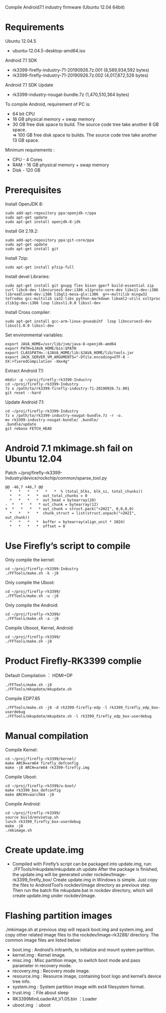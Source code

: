 Compile Android7.1 industry firmware (Ubuntu 12.04 64bit)

# Requirements

Ubuntu 12.04.5
  * ubuntu-12.04.5-desktop-amd64.iso

Android 7.1 SDK
  * rk3399-firefly-industry-71-20190926.7z.001 (8,589,934,592 bytes)
  * rk3399-firefly-industry-71-20190926.7z.002 (4,017,872,526 bytes)

Android 7.1 SDK Update
  * rk3399-industry-nougat-bundle.7z (1,470,510,364 bytes)

To compile Android, requirement of PC is:
  * 64 bit CPU
  * 16 GB physical memory + swap memory
  * 30 GB free disk space to build. The source code tree take another 8 GB space.\
     => 100 GB free disk space to builds. The source code tree take another 13 GB space. 

Minimum requirements :
  * CPU - 4 Cores
  * RAM - 16 GB physical memory + swap memory
  * Disk - 120 GB

# Prerequisites
Install OpenJDK 8:
```
sudo add-apt-repository ppa:openjdk-r/ppa
sudo apt-get update
sudo apt-get install openjdk-8-jdk
```

Install Git 2.19.2:
```
sudo add-apt-repository ppa:git-core/ppa
sudo apt-get update
sudo apt-get install git
```

Install 7zip:
```
sudo apt-get install p7zip-full
```

Install devel Libraries:
```
sudo apt-get install git gnupg flex bison gperf build-essential zip curl libc6-dev libncurses5-dev:i386 x11proto-core-dev libx11-dev:i386 libreadline6-dev:i386 libgl1-mesa-glx:i386  g++-multilib mingw32 tofrodos gcc-multilib ia32-libs python-markdown libxml2-utils xsltproc zlib1g-dev:i386 lzop libssl1.0.0 libssl-dev
```

Install Cross compiler:
```
sudo apt-get install gcc-arm-linux-gnueabihf  lzop libncurses5-dev  libssl1.0.0 libssl-dev
```

Set environmental variables:
```
export JAVA_HOME=/usr/lib/jvm/java-8-openjdk-amd64
export PATH=$JAVA_HOME/bin:$PATH
export CLASSPATH=.:$JAVA_HOME/lib:$JAVA_HOME/lib/tools.jar
export JACK_SERVER_VM_ARGUMENTS="-Dfile.encoding=UTF-8 -XX:+TieredCompilation -Xmx4g"
```

Extract Android 7.1:
```
mkdir -p ~/proj/firefly-rk3399-Industry
cd ~/proj/firefly-rk3399-Industry
7z x /path/to/rk3399-firefly-industry-71-20190926.7z.001
git reset --hard
```

Update Android 7.1:
```
cd ~/proj/firefly-rk3399-Industry
7z x /path/to/rk3399-industry-nougat-bundle.7z -r -o.
mv rk3399-industry-nougat-bundle/ .bundle/
.bundle/update
git rebase FETCH_HEAD
```

# Android 7.1 mkimage.sh fail on Ubuntu 12.04 

Patch ~/proj/firefly-rk3399-Industry/device/rockchip/common/sparse_tool.py
```
@@ -46,7 +46,7 @@
  *   *   *   *   *   *  % (total_blks, blk_sz, total_chunks))
  *   *   *   *  out_total_chunks = 0
  *   *   *   *  out_head = bytearray(28)
-  *   *   *   * out_chunk = bytearray(12)
+  *   *   *   * out_chunk = struct.pack("<2H2I", 0,0,0,0)
  *   *   *   *  chunk_struct = list(struct.unpack("<2H2I", out_chunk))
  *   *   *   *  buffer = bytearray(align_unit * 1024)
  *   *   *   *  offset = 0
```

# Use Firefly’s script to compile

Only compile the kernel:
```
cd ~/proj/firefly-rk3399-Industry
./FFTools/make.sh -k -j8
```
Only compile the Uboot:
```
cd ~/proj/firefly-rk3399/
./FFTools/make.sh -u -j8
```
Only compile the Android:
```
cd ~/proj/firefly-rk3399/
./FFTools/make.sh -a -j8
```
Compile Ubooot, Kernel, Android:
```
cd ~/proj/firefly-rk3399/
./FFTools/make.sh -j8
```

# Product Firefly-RK3399 complie

Default Compilation ： HDMI+DP
```
./FFTools/make.sh -j8
./FFTools/mkupdate/mkupdate.sh
```

Compile EDP7.85
```
./FFTools/make.sh -j8 -d rk3399-firefly-edp -l rk3399_firefly_edp_box-userdebug
./FFTools/mkupdate/mkupdate.sh -l rk3399_firefly_edp_box-userdebug
```

# Manual compilation

Compile Kernel:
```
cd ~/proj/firefly-rk3399/kernel/
make ARCH=arm64 firefly_defconfig
make -j8 ARCH=arm64 rk3399-firefly.img
```

Compile Uboot:
```
cd ~/proj/firefly-rk3399/u-boot/
make rk3399_box_defconfig
make ARCHV=aarch64 -j8
```

Compile Android:
```
cd ~/proj/firefly-rk3399/
source build/envsetup.sh
lunch rk3399_firefly_box-userdebug
make -j8
./mkimage.sh
```

# Create update.img

  * Compiled with Firefly’s script can be packaged into update.img, run: ./FFTools/mkupdate/mkupdate.sh update After the package is finished, the update.img will be generated under rockdev/Image-rk3399_firefly_box/ Create update.img in Windows is simple. Just copy the files to AndroidTool’s rockdev\Image directory as previous step. Then run the batch file mkupdate.bat in rockdev directory, which will create update.img under rockdev\Image.


# Flashing partition images

./mkimage.sh at previous step will repack boot.img and system.img, and copy other related image files to the rockdev/Image-rk3288/ directory. The common image files are listed below:

* boot.img : Android’s initramfs, to initialize and mount system partition.
* kernel.img : Kernel image.
* misc.img : Misc partition image, to switch boot mode and pass parameter in recovery mode.
* recovery.img : Recovery mode image.
* resource.img : Resource image, containing boot logo and kernel’s device tree info.
* system.img : System partition image with ext4 filesystem format.
* trust.img ：File about sleep
* RK3399MiniLoaderAll_V1.05.bin ：Loader
* uboot.img ：uboot
